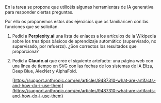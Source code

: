 En la tarea se propone que utilicéis algunas herramientas de IA generativa para responder ciertas preguntas.

Por ello os proponemos estos dos ejercicios que os familiaricen con las funciones que se solicitan.

1. Pedid a **Perplexity.ai** una lista de enlaces a los artículos de la Wikipedia sobre los tres tipos básicos de aprendizaje automático (supervisado, no supervisado, por refuerzo). ¿Son correctos los resultados que proporciona?

2. Pedid a **Claude.ai** que cree el siguiente artefacto: una página web con una línea de tiempo en SVG con las fechas de los sistemas de IA Eliza, Deep Blue, AlexNet y AlphaFold.
   
   [https://support.anthropic.com/en/articles/9487310-what-are-artifacts-and-how-do-i-use-them](https://support.anthropic.com/en/articles/9487310-what-are-artifacts-and-how-do-i-use-them)

